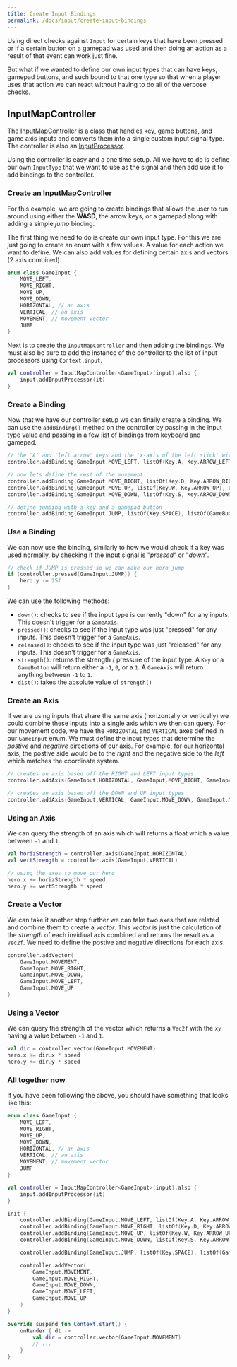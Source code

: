 ```yaml
---
title: Create Input Bindings
permalink: /docs/input/create-input-bindings
---
```


Using direct checks against `Input` for certain keys that have been pressed or if a certain button on a gamepad was used and then doing an action as a result of that event can work just fine.

But what if we wanted to define our own input types that can have keys, gamepad buttons, and such bound to that one type so that when a player uses that action we can react without having to do all of the verbose checks.

## InputMapController

The [InputMapController](https://github.com/littlektframework/littlekt/blob/master/core/src/commonMain/kotlin/com/lehaine/littlekt/input/InputMapController.kt) is a class that handles key, game buttons, and game axis inputs and converts them into a single custom input signal type. The controller is also an [InputProcessor](https://github.com/littlektframework/littlekt/blob/master/core/src/commonMain/kotlin/com/lehaine/littlekt/input/InputProcessor.kt).

Using the controller is easy and a one time setup. All we have to do is define our own `InputType` that we want to use as the signal and then add use it to add bindings to the controller.

### Create an InputMapController

For this example, we are going to create bindings that allows the user to run around using either the **WASD**, the arrow keys, or a gamepad along with adding a simple _jump_ binding.

The first thing we need to do is create our own input type. For this we are just going to create an enum with a few values. A value for each action we want to define. We can also add values for defining certain axis and vectors (2 axis combined).

```kotlin
enum class GameInput {
    MOVE_LEFT,
    MOVE_RIGHT,
    MOVE_UP,
    MOVE_DOWN,
    HORIZONTAL, // an axis
    VERTICAL, // an axis
    MOVEMENT, // movement vector
    JUMP
}
```

Next is to create the `InputMapController` and then adding the bindings. We must also be sure to add the instance of the controller to the list of input processors using `Context.input`.

```kotlin
val controller = InputMapController<GameInput>(input).also {
    input.addInputProcessor(it)
}
```

### Create a Binding

Now that we have our controller setup we can finally create a binding. We can use the `addBinding()` method on the controller by passing in the input type value and passing in a few list of bindings from keyboard and gamepad.

```kotlin
// the 'A' and 'left arrow' keys and the 'x-axis of the left stick' with trigger the 'MOVE_LEFT' input type
controller.addBinding(GameInput.MOVE_LEFT, listOf(Key.A, Key.ARROW_LEFT), axes = listOf(GameAxis.LX))

// now lets define the rest of the movement
controller.addBinding(GameInput.MOVE_RIGHT, listOf(Key.D, Key.ARROW_RIGHT), axes = listOf(GameAxis.LX))
controller.addBinding(GameInput.MOVE_UP, listOf(Key.W, Key.ARROW_UP), axes = listOf(GameAxis.LY))
controller.addBinding(GameInput.MOVE_DOWN, listOf(Key.S, Key.ARROW_DOWN), axes = listOf(GameAxis.LY))

// define jumping with a key and a gamepad button
controller.addBinding(GameInput.JUMP, listOf(Key.SPACE), listOf(GameButton.XBOX_A))
```

### Use a Binding

We can now use the binding, similarly to how we would check if a key was used normally, by checking if the input signal is "_pressed_" or "_down_".

```kotlin
// check if JUMP is pressed so we can make our hero jump
if (controller.pressed(GameInput.JUMP)) {
    hero.y -= 25f
}
```

We can use the following methods:

-   `down()`: checks to see if the input type is currently "down" for any inputs. This doesn't trigger for a `GameAxis`.
-   `pressed()`: checks to see if the input type was just "pressed" for any inputs. This doesn't trigger for a `GameAxis`.
-   `released()`: checks to see if the input type was just "released" for any inputs. This doesn't trigger for a `GameAxis`.
-   `strength()`: returns the strength / pressure of the input type. A `Key` or a `GameButton` will return either a `-1`, `0`, or a `1`. A `GameAxis` will return anything between `-1` to `1`.
-   `dist()`: takes the absolute value of `strength()`

### Create an Axis

If we are using inputs that share the same axis (horizontally or vertically) we could combine these inputs into a single axis which we then can query. For our movement code, we have the `HORIZONTAL` and `VERTICAL` axes defined in our `GameInput` enum. We must define the input types that determine the _postive_ and _negative_ directions of our axis. For example, for our horizontal axis, the postive side would be to the _right_ and the negative side to the _left_ which matches the coordinate system.

```kotlin
// creates an axis based off the RIGHT and LEFT input types
controller.addAxis(GameInput.HORIZONTAL, GameInput.MOVE_RIGHT, GameInput.MOVE_LEFT)

// creates an axis based off the DOWN and UP input types
controller.addAxis(GameInput.VERTICAL, GameInput.MOVE_DOWN, GameInput.MOVE_UP)
```

### Using an Axis

We can query the strength of an axis which will returns a float which a value between `-1` and `1`.

```kotlin
val horizStrength = controller.axis(GameInput.HORIZONTAL)
val vertStrength = controller.axis(GameInput.VERTICAL)

// using the axes to move our hero
hero.x += horizStrength * speed
hero.y += vertStrength * speed
```

### Create a Vector

We can take it another step further we can take two axes that are related and combine them to create a _vector_. This _vector_ is just the calculation of the _strength_ of each invidiual axis combined and returns the result as a `Vec2f`. We need to define the postive and negative directions for each axis.

```kotlin
controller.addVector(
    GameInput.MOVEMENT,
    GameInput.MOVE_RIGHT,
    GameInput.MOVE_DOWN,
    GameInput.MOVE_LEFT,
    GameInput.MOVE_UP
)
```

### Using a Vector

We can query the strength of the vector which returns a `Vec2f` with the `xy` having a value between `-1` and `1`.

```kotlin
val dir = controller.vector(GameInput.MOVEMENT)
hero.x += dir.x * speed
hero.y += dir.y * speed
```

### All together now

If you have been following the above, you should have something that looks like this:

```kotlin
enum class GameInput {
    MOVE_LEFT,
    MOVE_RIGHT,
    MOVE_UP,
    MOVE_DOWN,
    HORIZONTAL, // an axis
    VERTICAL, // an axis
    MOVEMENT, // movement vector
    JUMP
}

val controller = InputMapController<GameInput>(input).also {
    input.addInputProcessor(it)
}

init {
    controller.addBinding(GameInput.MOVE_LEFT, listOf(Key.A, Key.ARROW_LEFT), axes = listOf(GameAxis.LX))
    controller.addBinding(GameInput.MOVE_RIGHT, listOf(Key.D, Key.ARROW_RIGHT), axes = listOf(GameAxis.LX))
    controller.addBinding(GameInput.MOVE_UP, listOf(Key.W, Key.ARROW_UP), axes = listOf(GameAxis.LY))
    controller.addBinding(GameInput.MOVE_DOWN, listOf(Key.S, Key.ARROW_DOWN), axes = listOf(GameAxis.LY))

    controller.addBinding(GameInput.JUMP, listOf(Key.SPACE), listOf(GameButton.XBOX_A))

    controller.addVector(
        GameInput.MOVEMENT,
        GameInput.MOVE_RIGHT,
        GameInput.MOVE_DOWN,
        GameInput.MOVE_LEFT,
        GameInput.MOVE_UP
    )
}

override suspend fun Context.start() {
    onRender { dt ->
        val dir = controller.vector(GameInput.MOVEMENT)
        // ...
    }
}
```
